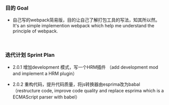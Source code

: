 ### 目的 Goal

- 自己写的webpack简易版，目的让自己了解打包工具的写法，知其所以然。</br>
It's an simple implemention webpack which help me understand the principle of webpack.

</br>

### 迭代计划 Sprint Plan

- 2.0.1 增加development 模式，写一个HRM插件 （add development mod and implement a HRM plugin）

- 2.0.2 重构代码，提升代码质量，将js转换器由esprima改为babal（restructure code, improve code quality and replace esprima which is a ECMAScript parser with babel）
